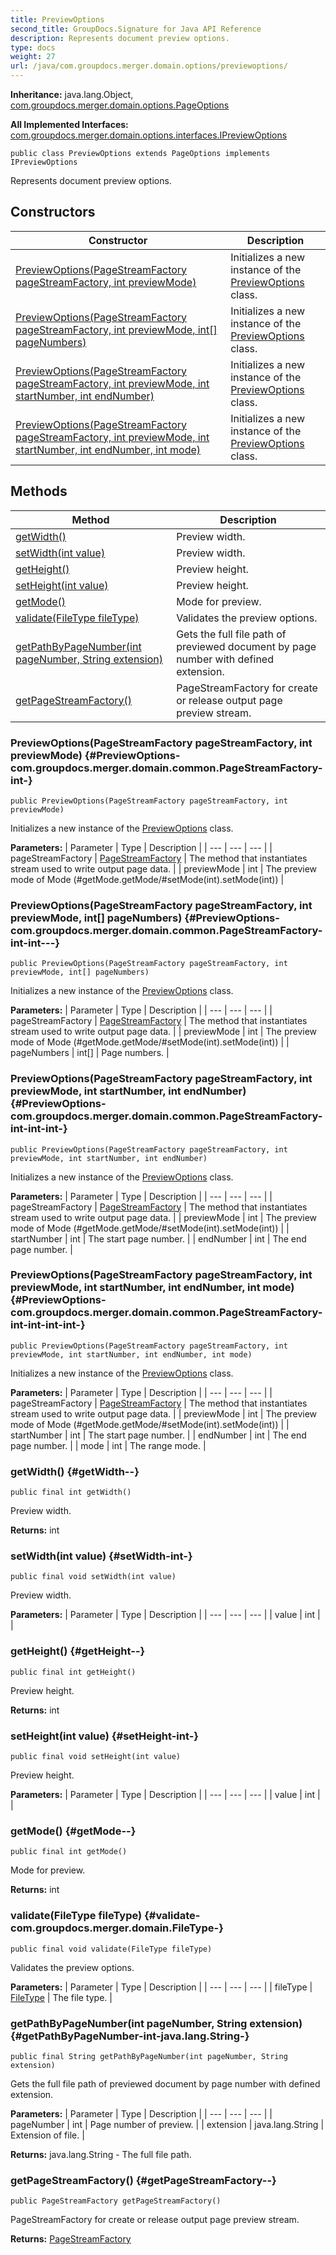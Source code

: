 ```yaml
---
title: PreviewOptions
second_title: GroupDocs.Signature for Java API Reference
description: Represents document preview options.
type: docs
weight: 27
url: /java/com.groupdocs.merger.domain.options/previewoptions/
---
```

**Inheritance:**
java.lang.Object, [com.groupdocs.merger.domain.options.PageOptions](../../com.groupdocs.merger.domain.options/pageoptions)

**All Implemented Interfaces:**
[com.groupdocs.merger.domain.options.interfaces.IPreviewOptions](../../com.groupdocs.merger.domain.options.interfaces/ipreviewoptions)
```
public class PreviewOptions extends PageOptions implements IPreviewOptions
```

Represents document preview options.
## Constructors

| Constructor | Description |
| --- | --- |
| [PreviewOptions(PageStreamFactory pageStreamFactory, int previewMode)](#PreviewOptions-com.groupdocs.merger.domain.common.PageStreamFactory-int-) | Initializes a new instance of the [PreviewOptions](../../com.groupdocs.merger.domain.options/previewoptions) class. |
| [PreviewOptions(PageStreamFactory pageStreamFactory, int previewMode, int[] pageNumbers)](#PreviewOptions-com.groupdocs.merger.domain.common.PageStreamFactory-int-int---) | Initializes a new instance of the [PreviewOptions](../../com.groupdocs.merger.domain.options/previewoptions) class. |
| [PreviewOptions(PageStreamFactory pageStreamFactory, int previewMode, int startNumber, int endNumber)](#PreviewOptions-com.groupdocs.merger.domain.common.PageStreamFactory-int-int-int-) | Initializes a new instance of the [PreviewOptions](../../com.groupdocs.merger.domain.options/previewoptions) class. |
| [PreviewOptions(PageStreamFactory pageStreamFactory, int previewMode, int startNumber, int endNumber, int mode)](#PreviewOptions-com.groupdocs.merger.domain.common.PageStreamFactory-int-int-int-int-) | Initializes a new instance of the [PreviewOptions](../../com.groupdocs.merger.domain.options/previewoptions) class. |
## Methods

| Method | Description |
| --- | --- |
| [getWidth()](#getWidth--) | Preview width. |
| [setWidth(int value)](#setWidth-int-) | Preview width. |
| [getHeight()](#getHeight--) | Preview height. |
| [setHeight(int value)](#setHeight-int-) | Preview height. |
| [getMode()](#getMode--) | Mode for preview. |
| [validate(FileType fileType)](#validate-com.groupdocs.merger.domain.FileType-) | Validates the preview options. |
| [getPathByPageNumber(int pageNumber, String extension)](#getPathByPageNumber-int-java.lang.String-) | Gets the full file path of previewed document by page number with defined extension. |
| [getPageStreamFactory()](#getPageStreamFactory--) | PageStreamFactory for create or release output page preview stream. |
### PreviewOptions(PageStreamFactory pageStreamFactory, int previewMode) {#PreviewOptions-com.groupdocs.merger.domain.common.PageStreamFactory-int-}
```
public PreviewOptions(PageStreamFactory pageStreamFactory, int previewMode)
```


Initializes a new instance of the [PreviewOptions](../../com.groupdocs.merger.domain.options/previewoptions) class.

**Parameters:**
| Parameter | Type | Description |
| --- | --- | --- |
| pageStreamFactory | [PageStreamFactory](../../com.groupdocs.merger.domain.common/pagestreamfactory) | The method that instantiates stream used to write output page data. |
| previewMode | int | The preview mode of  Mode (\#getMode.getMode/\#setMode(int).setMode(int)) |

### PreviewOptions(PageStreamFactory pageStreamFactory, int previewMode, int[] pageNumbers) {#PreviewOptions-com.groupdocs.merger.domain.common.PageStreamFactory-int-int---}
```
public PreviewOptions(PageStreamFactory pageStreamFactory, int previewMode, int[] pageNumbers)
```


Initializes a new instance of the [PreviewOptions](../../com.groupdocs.merger.domain.options/previewoptions) class.

**Parameters:**
| Parameter | Type | Description |
| --- | --- | --- |
| pageStreamFactory | [PageStreamFactory](../../com.groupdocs.merger.domain.common/pagestreamfactory) | The method that instantiates stream used to write output page data. |
| previewMode | int | The preview mode of  Mode (\#getMode.getMode/\#setMode(int).setMode(int)) |
| pageNumbers | int[] | Page numbers. |

### PreviewOptions(PageStreamFactory pageStreamFactory, int previewMode, int startNumber, int endNumber) {#PreviewOptions-com.groupdocs.merger.domain.common.PageStreamFactory-int-int-int-}
```
public PreviewOptions(PageStreamFactory pageStreamFactory, int previewMode, int startNumber, int endNumber)
```


Initializes a new instance of the [PreviewOptions](../../com.groupdocs.merger.domain.options/previewoptions) class.

**Parameters:**
| Parameter | Type | Description |
| --- | --- | --- |
| pageStreamFactory | [PageStreamFactory](../../com.groupdocs.merger.domain.common/pagestreamfactory) | The method that instantiates stream used to write output page data. |
| previewMode | int | The preview mode of  Mode (\#getMode.getMode/\#setMode(int).setMode(int)) |
| startNumber | int | The start page number. |
| endNumber | int | The end page number. |

### PreviewOptions(PageStreamFactory pageStreamFactory, int previewMode, int startNumber, int endNumber, int mode) {#PreviewOptions-com.groupdocs.merger.domain.common.PageStreamFactory-int-int-int-int-}
```
public PreviewOptions(PageStreamFactory pageStreamFactory, int previewMode, int startNumber, int endNumber, int mode)
```


Initializes a new instance of the [PreviewOptions](../../com.groupdocs.merger.domain.options/previewoptions) class.

**Parameters:**
| Parameter | Type | Description |
| --- | --- | --- |
| pageStreamFactory | [PageStreamFactory](../../com.groupdocs.merger.domain.common/pagestreamfactory) | The method that instantiates stream used to write output page data. |
| previewMode | int | The preview mode of  Mode (\#getMode.getMode/\#setMode(int).setMode(int)) |
| startNumber | int | The start page number. |
| endNumber | int | The end page number. |
| mode | int | The range mode. |

### getWidth() {#getWidth--}
```
public final int getWidth()
```


Preview width.

**Returns:**
int
### setWidth(int value) {#setWidth-int-}
```
public final void setWidth(int value)
```


Preview width.

**Parameters:**
| Parameter | Type | Description |
| --- | --- | --- |
| value | int |  |

### getHeight() {#getHeight--}
```
public final int getHeight()
```


Preview height.

**Returns:**
int
### setHeight(int value) {#setHeight-int-}
```
public final void setHeight(int value)
```


Preview height.

**Parameters:**
| Parameter | Type | Description |
| --- | --- | --- |
| value | int |  |

### getMode() {#getMode--}
```
public final int getMode()
```


Mode for preview.

**Returns:**
int
### validate(FileType fileType) {#validate-com.groupdocs.merger.domain.FileType-}
```
public final void validate(FileType fileType)
```


Validates the preview options.

**Parameters:**
| Parameter | Type | Description |
| --- | --- | --- |
| fileType | [FileType](../../com.groupdocs.merger.domain/filetype) | The file type. |

### getPathByPageNumber(int pageNumber, String extension) {#getPathByPageNumber-int-java.lang.String-}
```
public final String getPathByPageNumber(int pageNumber, String extension)
```


Gets the full file path of previewed document by page number with defined extension.

**Parameters:**
| Parameter | Type | Description |
| --- | --- | --- |
| pageNumber | int | Page number of preview. |
| extension | java.lang.String | Extension of file. |

**Returns:**
java.lang.String - The full file path.
### getPageStreamFactory() {#getPageStreamFactory--}
```
public PageStreamFactory getPageStreamFactory()
```


PageStreamFactory for create or release output page preview stream.

**Returns:**
[PageStreamFactory](../../com.groupdocs.merger.domain.common/pagestreamfactory)
